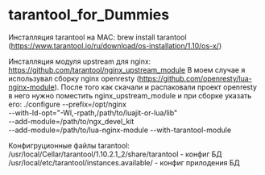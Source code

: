 # tarantool_for_Dummies

Инсталляция tarantool на MAC:
  brew install tarantool (https://www.tarantool.io/ru/download/os-installation/1.10/os-x/)
  
Инсталляция модуля upstream для nginx:
  https://github.com/tarantool/nginx_upstream_module
  В моем случае я использувал сборку nginx openresty (https://github.com/openresty/lua-nginx-module). После того как скачали и распаковали проект openresty в него нужно поместить nginx_upstream_module и при сборке указать его:
   ./configure --prefix=/opt/nginx \
         --with-ld-opt="-Wl,-rpath,/path/to/luajit-or-lua/lib" \
         --add-module=/path/to/ngx_devel_kit \
         --add-module=/path/to/lua-nginx-module
         --with-tarantool-module
  
Конфигруционные файлы tarantool:
  /usr/local/Cellar/tarantool/1.10.2.1_2/share/tarantool - конфиг БД
  /usr/local/etc/tarantool/instances.available/ - конфиг прилодения БД
